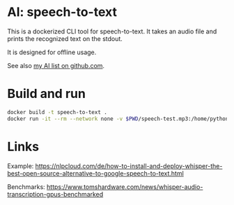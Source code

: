 # AI: speech-to-text

This is a dockerized CLI tool for speech-to-text.
It takes an audio file and prints the recognized text on the stdout.

It is designed for offline usage.

See also [my AI list on github.com](https://github.com/stars/andreas-mausch/lists/ai).

# Build and run

```bash
docker build -t speech-to-text .
docker run -it --rm --network none -v $PWD/speech-test.mp3:/home/python/speech-test.mp3 speech-to-text "speech-test.mp3"
```

# Links

Example: https://nlpcloud.com/de/how-to-install-and-deploy-whisper-the-best-open-source-alternative-to-google-speech-to-text.html

Benchmarks: https://www.tomshardware.com/news/whisper-audio-transcription-gpus-benchmarked
